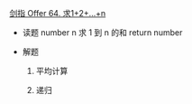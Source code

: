 [剑指 Offer 64. 求1+2+…+n](https://leetcode-cn.com/problems/qiu-12n-lcof/)

- 读题
  number n
  求 1 到 n 的和
  return number
   
- 解题
  1. 平均计算

  2. 递归